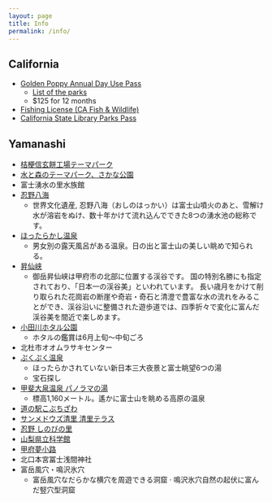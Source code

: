 ```yaml
---
layout: page
title: Info
permalink: /info/
---
```


## California 
- [Golden Poppy Annual Day Use Pass](https://store.parks.ca.gov/product/golden-poppy-annual-day-use-pass/)
  - [List of the parks](https://store.parks.ca.gov/wp-content/uploads/2015/03/DPR335GP.pdf)
  - $125 for 12 months
- [Fishing License (CA Fish & Wildlife)](https://wildlife.ca.gov/Licensing/Online-Sales)
- [California State Library Parks Pass](https://www.roseville.ca.us/news/what_s_happening_in_roseville/check_out_a_ca_state_parks_pass_at_your_library)

## Yamanashi
- [桔梗信玄餅工場テーマパーク](http://themepark.kikyouya.co.jp/)
- [水と森のテーマパーク、さかな公園](https://yamanakako.info/fish_park.php)
- 富士湧水の里水族館
- [忍野八海](https://yamanakako.info/8lakes_top.php)
  - 世界文化遺産, 忍野八海（おしのはっかい）は富士山噴火のあと、雪解け水が溶岩をぬけ、数十年かけて流れ込んでできた8つの湧水池の総称です。
- [ほったらかし温泉](http://www.hottarakashi-onsen.com/)
  - 男女別の露天風呂がある温泉。日の出と富士山の美しい眺めで知られる。
- [昇仙峡](https://www.shosenkyo-kankoukyokai.com/)
  - 御岳昇仙峡は甲府市の北部に位置する渓谷です。 国の特別名勝にも指定されており、「日本一の渓谷美」といわれています。 長い歳月をかけて削り取られた花崗岩の断崖や奇岩・奇石と清澄で豊富な水の流れをみることができ、渓谷沿いに整備された遊歩道では、四季折々で変化に富んだ渓谷美を間近で楽しめます。
- [小田川ホタル公園](https://www.nirasaki-kankou.jp/event_schedule/event/summer/3945.html)
  - ホタルの鑑賞は6月上旬～中旬ごろ
- 北杜市オオムラサキセンター
- [ぷくぷく温泉](https://www.puku-puku.com/)
  - ほったらかされていない新日本三大夜景と富士眺望6つの湯
  - 宝石探し
- [甲斐大泉温泉 パノラマの湯](https://www.city.hokuto.yamanashi.jp/mountain-guide/spot/panorama-no-yu.html)
  - 標高1,160メートル。遙かに富士山を眺める高原の温泉
- [道の駅こぶちざわ](https://www.city.hokuto.yamanashi.jp/mountain-guide/spot/23085.html)
- [サンメドウズ清里 清里テラス](https://www.sunmeadows.co.jp/)
- [忍野 しのびの里](https://www.oshinoninja.com/)
- [山梨県立科学館](https://www.kagakukan.pref.yamanashi.jp/)
- [甲府夢小路](https://koshuyumekouji.com/)
- 北口本宮冨士浅間神社
- 富岳風穴・鳴沢氷穴
  - 富岳風穴なだらかな横穴を周遊できる洞窟 · 鳴沢氷穴自然の起伏に富んだ竪穴型洞窟  

